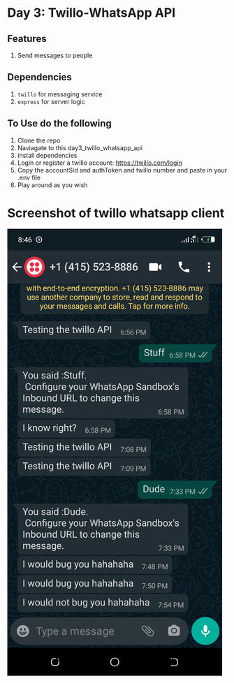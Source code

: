 # Day 3: Twillo-WhatsApp API

## Features

1. Send messages to people

## Dependencies

1. `twillo` for messaging service
2. `express` for server logic

## To Use do the following

1. Clone the repo
2. Naviagate to this day3_twillo_whatsapp_api
3. install dependencies
4. Login or register a twillo account: https://twillo.com/login
5. Copy the accountSid and authToken and twillo number and paste in your .env file
7. Play around as you wish

# Screenshot of twillo whatsapp client

![Screenshot of twillo whatsapp client](./screenshots/day3_twillo_whatsapp_api.png)
